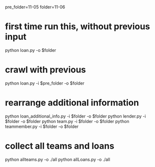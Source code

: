 pre_folder=11-05
folder=11-06


# first time run this, without previous input
python loan.py -o $folder
# crawl with previous 
python loan.py -i $pre_folder -o $folder
# rearrange additional information
python loan_additional_info.py -i $folder -o $folder
python lender.py -i $folder -o $folder 
python team.py -i $folder -o $folder
python teammember.py -i $folder -o $folder

# collect all teams and loans
python allteams.py -o ./all
python allLoans.py -o ./all